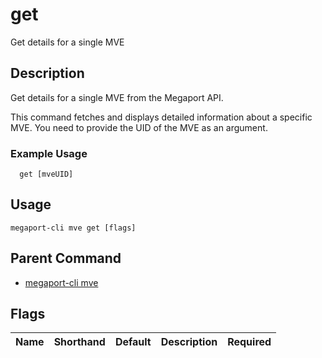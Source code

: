 # get

Get details for a single MVE

## Description

Get details for a single MVE from the Megaport API.

This command fetches and displays detailed information about a specific MVE. You need to provide the UID of the MVE as an argument.

### Example Usage

```
  get [mveUID]
```


## Usage

```
megaport-cli mve get [flags]
```



## Parent Command

* [megaport-cli mve](megaport-cli_mve.md)




## Flags

| Name | Shorthand | Default | Description | Required |
|------|-----------|---------|-------------|----------|



